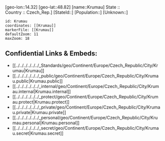 ﻿---
location: [48.82,14.32] 
mapzoom: [7,12] 
mapmarker: city 
type: City
tags:
- geo/City


SpocWebEntityId: 31669
isDeleted: false
confidential: public

---
[geo-lon::14.32] 
[geo-lat::48.82] 
[name::Krumau] 
State ::  
Country :: Czech_Rep.] 
[StateId::] 
[Population::] 
[Unknown::] 


```leaflet
id: Krumau
coordinates: [[Krumau]] 
markerFile: [[Krumau]] 
defaultZoom: 11 
maxZoom: 18
```


## Confidential Links & Embeds: 
- [[../../../../../../_Standards/geo/Continent/Europe/Czech_Republic/City/Krumau|Krumau]] 
- [[../../../../../../_public/geo/Continent/Europe/Czech_Republic/City/Krumau.public|Krumau.public]] 
- [[../../../../../../_internal/geo/Continent/Europe/Czech_Republic/City/Krumau.internal|Krumau.internal]] 
- [[../../../../../../_protect/geo/Continent/Europe/Czech_Republic/City/Krumau.protect|Krumau.protect]] 
- [[../../../../../../_private/geo/Continent/Europe/Czech_Republic/City/Krumau.private|Krumau.private]] 
- [[../../../../../../_personal/geo/Continent/Europe/Czech_Republic/City/Krumau.personal|Krumau.personal]] 
- [[../../../../../../_secret/geo/Continent/Europe/Czech_Republic/City/Krumau.secret|Krumau.secret]] 
